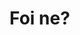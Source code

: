 # Foi ne?

<a href="https://henri-fernandes.github.io/Henri-fernandes.teste007.github.io/ex017/cor03.html"></a>

